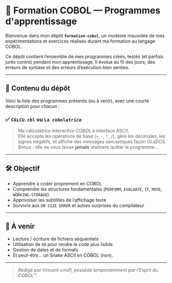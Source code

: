 # 🧠 Formation COBOL — Programmes d'apprentissage

Bienvenue dans mon dépôt **`formation-cobol`**, un modeste mausolée de mes expérimentations et exercices réalisés durant ma formation au langage COBOL.

Ce dépôt contient l’ensemble de mes programmes créés, testés (et parfois jurés contre) pendant mon apprentissage. Il évolue au fil des jours, des erreurs de syntaxe et des erreurs d’exécution bien senties.

---

## 📂 Contenu du dépôt

Voici la liste des programmes présents (ou à venir), avec une courte description pour chacun :

### ✅ `CALCU.cbl` ou `La cobolatrice`
> Ma *calculatrice interactive COBOL* à interface ASCII.  
Elle accepte les opérations de base (`+`, `-`, `*`, `/`), gère les décimales, les signes négatifs, et affiche des messages sarcastiques façon GLaDOS.  
Bonus : elle ne vous laisse **jamais** vraiment quitter le programme...

---

## 🛠️ Objectif

- Apprendre à coder proprement en COBOL
- Comprendre les structures fondamentales (`PERFORM`, `EVALUATE`, `IF`, `MOVE`, `WORKING-STORAGE`)
- Apprivoiser les subtilités de l’affichage texte
- Survivre aux `ON SIZE ERROR` et autres surprises du compilateur

---

## 🚧 À venir

- Lecture / écriture de fichiers séquentiels
- Utilisation de `88` pour rendre le code plus lisible
- Gestion de dates et de formats
- Et peut-être… un Snake ASCII en COBOL (non).

---

> *Rédigé par Vincent-cmd1, possédé temporairement par l'Esprit du COBOL™.*

